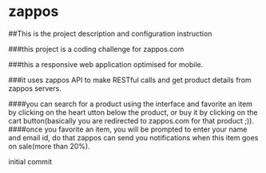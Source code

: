 zappos
======

##This is the project description and configuration instruction

###this project is a coding challenge for zappos.com

###this a responsive web application optimised for mobile.

###it uses zappos API to make RESTful calls and get product details from zappos servers.

####you can search for a product using the interface and favorite an item by clicking on the heart utton below the product, or buy it by clicking on the cart button(basically you are redirected to zappos.com for that product ;)).
####once you favorite an item, you will be prompted to enter your name and email id, do that zappos can send you notifications when this item goes on sale(more than 20%).











initial commit
